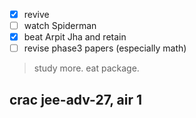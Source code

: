 - [x] revive
- [ ] watch Spiderman
- [x] beat Arpit Jha and retain
- [ ] revise phase3 papers (especially math)

> study more. eat package.

## **crac jee-adv-27, air 1**


